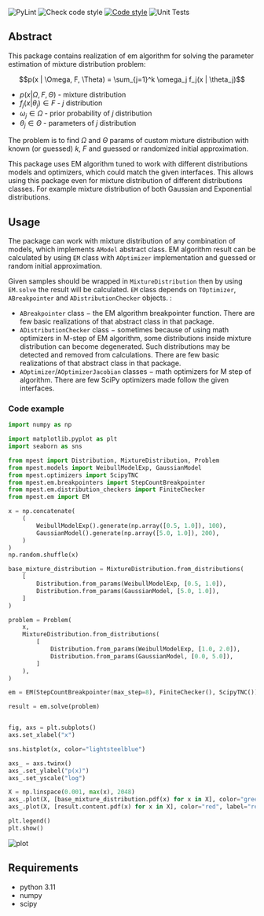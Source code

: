 ![PyLint](https://github.com/ToxaKaz/EM-algo/actions/workflows/pylint.yml/badge.svg)
![Check code style](https://github.com/ToxaKaz/EM-algo/actions/workflows/code_style.yml/badge.svg)
[![Code style](https://img.shields.io/badge/Code%20style-black-000000.svg)](https://github.com/psf/black)
![Unit Tests](https://github.com/ToxaKaz/EM-algo/actions/workflows/test.yml/badge.svg)

## Abstract

This package contains realization of em algorithm for solving the parameter estimation of mixture distribution problem:

$$p(x | \Omega, F, \Theta) = \sum_{j=1}^k \omega_j f_j(x | \theta_j)$$

- $p(x | \Omega, F, \Theta)$ - mixture distribution
- $f_j(x | \theta_j) \in F$ - $j$ distribution
- $\omega_j \in \Omega$ - prior probability of $j$ distribution
- $\theta_j \in \Theta$ - parameters of $j$ distribution

The problem is to find $\Omega$ and $\Theta$ params of custom mixture distribution with known (or guessed) $k$, $F$ and guessed or randomized initial approximation.

This package uses EM algorithm tuned to work with different distributions models and optimizers, which could match the given interfaces. This allows using this package even for mixture distribution of different distributions classes. For example mixture distribution of both Gaussian and Exponential distributions.

## Usage

The package can work with mixture distribution of any combination of models, which implements `AModel` abstract class. EM algorithm result can be calculated by using `EM` class with `AOptimizer` implementation and guessed or random initial approximation.

Given samples should be wrapped in `MixtureDistribution` then by using `EM.solve` the result will be calculated. `EM` class depends on `TOptimizer`, `ABreakpointer` and `ADistributionChecker` objects. :
- `ABreakpointer` class $-$ the EM algorithm breakpointer function. There are few basic realizations of that abstract class in that package.
- `ADistributionChecker` class $-$ sometimes because of using math optimizers in M-step of EM algorithm, some distributions inside mixture distribution can become degenerated. Such distributions may be detected and removed from calculations. There are few basic realizations of that abstract class in that package.
- `AOptimizer`/`AOptimizerJacobian` classes $-$ math optimizers for M step of algorithm. There are few SciPy optimizers made follow the given interfaces.

### Code example

```Python
import numpy as np

import matplotlib.pyplot as plt
import seaborn as sns

from mpest import Distribution, MixtureDistribution, Problem
from mpest.models import WeibullModelExp, GaussianModel
from mpest.optimizers import ScipyTNC
from mpest.em.breakpointers import StepCountBreakpointer
from mpest.em.distribution_checkers import FiniteChecker
from mpest.em import EM

x = np.concatenate(
    (
        WeibullModelExp().generate(np.array([0.5, 1.0]), 100),
        GaussianModel().generate(np.array([5.0, 1.0]), 200),
    )
)
np.random.shuffle(x)

base_mixture_distribution = MixtureDistribution.from_distributions(
    [
        Distribution.from_params(WeibullModelExp, [0.5, 1.0]),
        Distribution.from_params(GaussianModel, [5.0, 1.0]),
    ]
)

problem = Problem(
    x,
    MixtureDistribution.from_distributions(
        [
            Distribution.from_params(WeibullModelExp, [1.0, 2.0]),
            Distribution.from_params(GaussianModel, [0.0, 5.0]),
        ]
    ),
)

em = EM(StepCountBreakpointer(max_step=8), FiniteChecker(), ScipyTNC())

result = em.solve(problem)


fig, axs = plt.subplots()
axs.set_xlabel("x")

sns.histplot(x, color="lightsteelblue")

axs_ = axs.twinx()
axs_.set_ylabel("p(x)")
axs_.set_yscale("log")

X = np.linspace(0.001, max(x), 2048)
axs_.plot(X, [base_mixture_distribution.pdf(x) for x in X], color="green", label="base")
axs_.plot(X, [result.content.pdf(x) for x in X], color="red", label="result")

plt.legend()
plt.show()
```
![plot](https://github.com/toxakaz/EM-algo/raw/main/examples/readme_example/example.png)

## Requirements
- python 3.11
- numpy
- scipy
